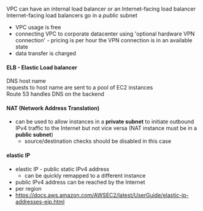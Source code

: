 VPC can have an internal load balancer or an Internet-facing load balancer  
Internet-facing load balancers go in a *public* subnet  

* VPC usage is free
* connecting VPC to corporate datacenter using 'optional hardware VPN connection' - pricing is per hour the VPN connection is in an available state
* data transfer is charged  


#### ELB - Elastic Load balancer
DNS host name  
requests to host name are sent to a pool of EC2 instances  
Route 53 handles DNS on the backend

#### NAT (Network Address Translation)
* can be used to allow instances in a **private subnet** to initiate outbound IPv4 traffic to the Internet but not vice versa (NAT instance must be in a **public subnet**)
  * source/destination checks should be disabled in this case


#### elastic IP
* elastic IP - public static IPv4 address
  * can be quickly remapped to a different instance
* public IPv4 address can be reached by the Internet
* per region
* https://docs.aws.amazon.com/AWSEC2/latest/UserGuide/elastic-ip-addresses-eip.html
